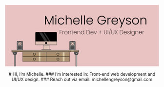 ![image](https://github.com/michellengreyson/michellengreyson/blob/main/banner-img.png?raw=true)

<div align="center"># Hi, I’m Michelle.
### I’m interested in: Front-end web development and UI/UX design.
### Reach out via email: michellengreyson@gmail.com</div>

<!---
michellengreyson/michellengreyson is a ✨ special ✨ repository because its `README.md` (this file) appears on your GitHub profile.
You can click the Preview link to take a look at your changes.
--->
